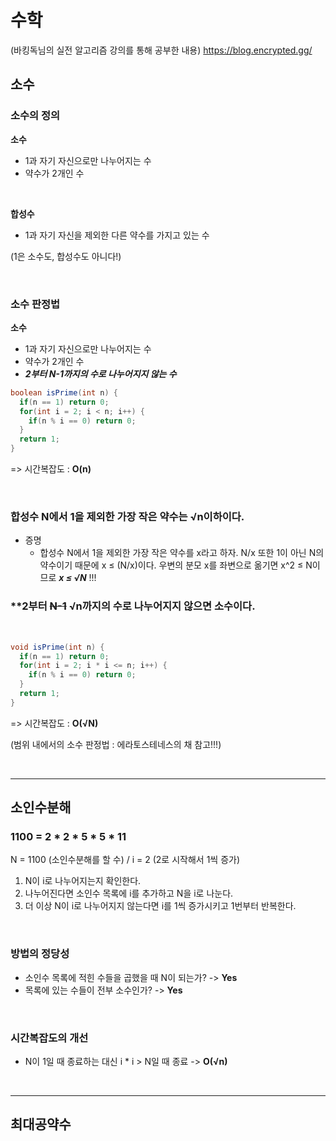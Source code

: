 # 수학

(바킹독님의 실전 알고리즘 강의를 통해 공부한 내용)
https://blog.encrypted.gg/

## 소수

### 소수의 정의

**소수**
* 1과 자기 자신으로만 나누어지는 수
* 약수가 2개인 수

<br>

**합성수**
* 1과 자기 자신을 제외한 다른 약수를 가지고 있는 수

(1은 소수도, 합성수도 아니다!)

<br>

### 소수 판정법

**소수**
* 1과 자기 자신으로만 나누어지는 수
* 약수가 2개인 수
* ***2부터 N-1까지의 수로 나누어지지 않는 수***

```java
boolean isPrime(int n) {
  if(n == 1) return 0;
  for(int i = 2; i < n; i++) {
    if(n % i == 0) return 0;
  }
  return 1;
}
```

=> 시간복잡도 : **O(n)**

<br>

### 합성수 N에서 1을 제외한 가장 작은 약수는 √n이하이다.

* 증명
  * 합성수 N에서 1을 제외한 가장 작은 약수를 x라고 하자.
  N/x 또한 1이 아닌 N의 약수이기 때문에 x ≤ (N/x)이다.
  우변의 분모 x를 좌변으로 옮기면 x^2 ≤ N이므로
  ***x ≤ √N*** !!!

### **2부터 ~~N-1~~ √n까지의 수로 나누어지지 않으면 소수이다.

<br>

```java
void isPrime(int n) {
  if(n == 1) return 0;
  for(int i = 2; i * i <= n; i++) {
    if(n % i == 0) return 0;
  }
  return 1;
}
```

=> 시간복잡도 : **O(√N)**

(범위 내에서의 소수 판정법 : 에라토스테네스의 채 참고!!!)

<br>

---

## 소인수분해

### 1100 = 2 * 2 * 5 * 5 * 11

N = 1100 (소인수분해를 할 수) / i = 2 (2로 시작해서 1씩 증가)

1. N이 i로 나누어지는지 확인한다.
2. 나누어진다면 소인수 목록에 i를 추가하고 N을 i로 나눈다.
3. 더 이상 N이 i로 나누어지지 않는다면 i를 1씩 증가시키고 1번부터 반복한다.

<br>

### 방법의 정당성
* 소인수 목록에 적힌 수들을 곱했을 때 N이 되는가? -> **Yes**
* 목록에 있는 수들이 전부 소수인가? -> **Yes**

<br>

### 시간복잡도의 개선
* N이 1일 때 종료하는 대신 i * i > N일 때 종료 -> **O(√n)**

<br>

---

## 최대공약수

